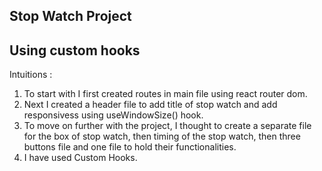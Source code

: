 ## Stop Watch Project
## Using custom hooks

Intuitions : 

1. To start with I first created routes in main file using react router dom.
2. Next I created a header file to add title of stop watch and add responsivess using useWindowSize() hook.
3. To move on further with the project, I thought to create a separate file for the box of stop watch, then timing of the stop watch, then three buttons file and one file to hold their functionalities. 
4. I have used Custom Hooks.